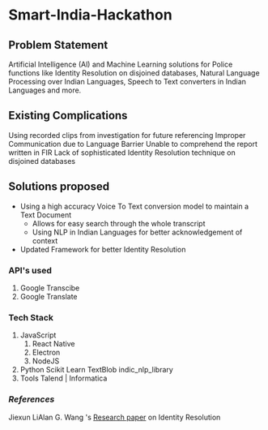 # Smart-India-Hackathon

## Problem Statement
  Artificial Intelligence (Al) and Machine Learning solutions for Police functions like Identity Resolution on disjoined databases, Natural Language Processing over Indian Languages, Speech to Text converters in Indian Languages and more.
  
## Existing Complications 
Using recorded clips from investigation for future referencing
Improper Communication due to Language Barrier
Unable to comprehend the report written in FIR
Lack of sophisticated Identity Resolution technique on disjoined databases
 ## Solutions proposed
 + Using a high accuracy Voice To Text conversion model to maintain a Text Document
 	+ Allows for easy search through the whole transcript
 	+ Using NLP in Indian Languages for better acknowledgement of context
 + Updated Framework for better Identity Resolution 
 
 ### API's used
 1. Google Transcibe
 2. Google Translate
 
 ### Tech Stack
 1. JavaScript
 	1. React Native
 	2. Electron
 	3. NodeJS
 2. Python
 	Scikit Learn
	TextBlob
	indic_nlp_library
 3. Tools
 	Talend | Informatica
 
 ### *References*
 Jiexun LiAlan G. Wang 's [Research paper](https://link.springer.com/article/10.1186/s13388-015-0021-0) on Identity Resolution
